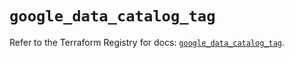 # `google_data_catalog_tag`

Refer to the Terraform Registry for docs: [`google_data_catalog_tag`](https://registry.terraform.io/providers/hashicorp/google/6.16.0/docs/resources/data_catalog_tag).
